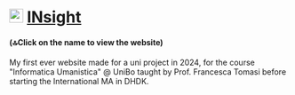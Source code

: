 # <img width="25" src="https://github.com/user-attachments/assets/7e3b3923-8f34-49c2-8d26-ba2d851f1295"> [INsight](http://tiny.cc/FahmyroseINsight ) 
#### (🔝Click on the name to view the website)
My first ever website made for a uni project in 2024, for the course "Informatica Umanistica" @ UniBo taught by Prof. Francesca Tomasi before starting the International MA in DHDK.

